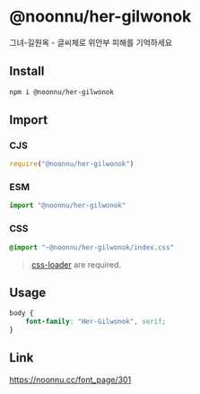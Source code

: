 # @noonnu/her-gilwonok
그녀-길원옥 - 글씨체로 위안부 피해를 기억하세요

## Install
```sh
npm i @noonnu/her-gilwonok
```
## Import
### CJS
```js
require("@noonnu/her-gilwonok")
```
### ESM
```js
import "@noonnu/her-gilwonok"
```
### CSS 
```css
@import "~@noonnu/her-gilwonok/index.css"
```
> [css-loader](https://github.com/webpack-contrib/css-loader) are required.

## Usage
```css
body {
    font-family: "Her-Gilwonok", serif;
}
```

## Link
https://noonnu.cc/font_page/301
